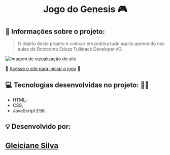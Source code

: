 <h1 align="center"> Jogo do Genesis 🎮 </h1>

## 💬 Informações sobre o projeto:

> O objeto deste projeto é colocar em prática tudo aquilo aprendido nas aulas do Bootcamp Eduzz Fullstack Developer #3.

<img src="./screenshots/banner.png" alt="Imagem de vizualização do site">

🚀 [Acesse o site para iniciar o jogo](https://allbertuu.github.io/game-genesis/) 🚀 


## 💻 Tecnologias desenvolvidas no projeto: 👨‍💻

- HTML;
- CSS;
- JavaScript ES6.



## 💡 Desenvolvido por:

  <tr>
      <a href="https://github.com/GleicianeSilva">
        <sub>
          <h1 lign="center">Gleiciane Silva</h1>
        </sub>
      </a>
  </tr>

